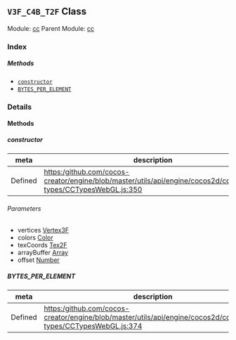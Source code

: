 ## `V3F_C4B_T2F` Class



Module: [cc](../modules/cc.md)
Parent Module: [cc](../modules/cc.md)






### Index



##### Methods

  - [`constructor`](#constructor) 
  - [`BYTES_PER_ELEMENT`](#bytesperelement) 



### Details




<!-- Method Block -->
#### Methods


##### constructor



| meta | description |
|------|-------------|
| Defined | [https:/github.com/cocos-creator/engine/blob/master/utils/api/engine/cocos2d/core/value-types/CCTypesWebGL.js:350](https:/github.com/cocos-creator/engine/blob/master/utils/api/engine/cocos2d/core/value-types/CCTypesWebGL.js#L350) |

###### Parameters
- vertices <a href="../classes/Vertex3F.html" class="crosslink">Vertex3F</a> 
- colors <a href="../classes/Color.html" class="crosslink">Color</a> 
- texCoords <a href="../classes/Tex2F.html" class="crosslink">Tex2F</a> 
- arrayBuffer <a href="https://developer.mozilla.org/en/JavaScript/Reference/Global_Objects/Array" class="crosslink external" target="_blank">Array</a> 
- offset <a href="https://developer.mozilla.org/en/JavaScript/Reference/Global_Objects/Number" class="crosslink external" target="_blank">Number</a> 


##### BYTES_PER_ELEMENT



| meta | description |
|------|-------------|
| Defined | [https:/github.com/cocos-creator/engine/blob/master/utils/api/engine/cocos2d/core/value-types/CCTypesWebGL.js:374](https:/github.com/cocos-creator/engine/blob/master/utils/api/engine/cocos2d/core/value-types/CCTypesWebGL.js#L374) |




